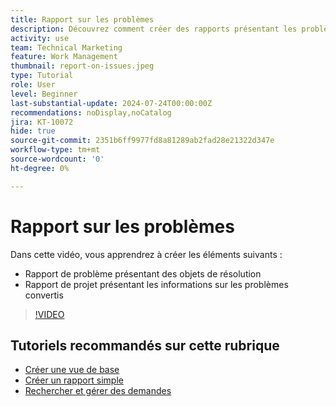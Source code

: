 ```yaml
---
title: Rapport sur les problèmes
description: Découvrez comment créer des rapports présentant les problèmes en cours et les informations de conversion.
activity: use
team: Technical Marketing
feature: Work Management
thumbnail: report-on-issues.jpeg
type: Tutorial
role: User
level: Beginner
last-substantial-update: 2024-07-24T00:00:00Z
recommendations: noDisplay,noCatalog
jira: KT-10072
hide: true
source-git-commit: 2351b6ff9977fd8a81289ab2fad28e21322d347e
workflow-type: tm+mt
source-wordcount: '0'
ht-degree: 0%

---
```


# Rapport sur les problèmes

Dans cette vidéo, vous apprendrez à créer les éléments suivants :

* Rapport de problème présentant des objets de résolution
* Rapport de projet présentant les informations sur les problèmes convertis


>[!VIDEO](https://video.tv.adobe.com/v/3432002/?quality=12&learn=on)


## Tutoriels recommandés sur cette rubrique

* [Créer une vue de base](/help/reporting/basic-reporting/create-a-basic-view.md)
* [Créer un rapport simple](/help/reporting/basic-reporting/create-a-simple-report.md)
* [Rechercher et gérer des demandes](/help/manage-work/issues-requests/find-requests.md)

